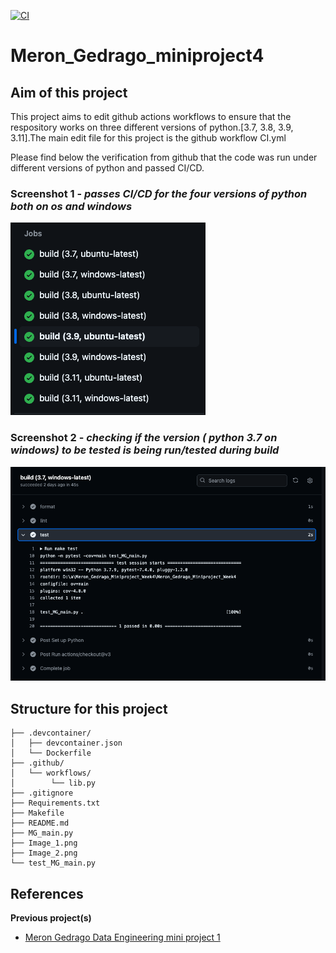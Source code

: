[![CI](https://github.com/nogibjj/Meron_Gedrago_Miniproject_Week4/actions/workflows/CI.yml/badge.svg)](https://github.com/nogibjj/Meron_Gedrago_Miniproject_Week4/actions/workflows/CI.yml)

# Meron_Gedrago_miniproject4

## Aim of this project 

This project aims to edit github actions workflows to ensure that the respository works on three different versions of python.[3.7, 3.8, 3.9, 3.11].The main edit file for this project is the github workflow CI.yml  

Please find below the verification from github that the code was run under different versions of python and passed CI/CD. 

### Screenshot 1 - *passes CI/CD for the four versions of python both on os and windows*

<img src="Image_1.png">

### Screenshot 2 - *checking if the version ( python 3.7 on windows) to be tested is being run/tested during build*

<img src="Image_2.png">

## Structure for this project 


```
├── .devcontainer/
│   ├── devcontainer.json
│   └── Dockerfile
├── .github/
│   └── workflows/
│        └── lib.py
├── .gitignore
├── Requirements.txt
├── Makefile
├── README.md
├── MG_main.py
├── Image_1.png
├── Image_2.png
└── test_MG_main.py

```


## References 
**Previous project(s)**
- [Meron Gedrago Data Engineering mini project 1](https://github.com/nogibjj/Meron_Gedrago_miniproject1)
